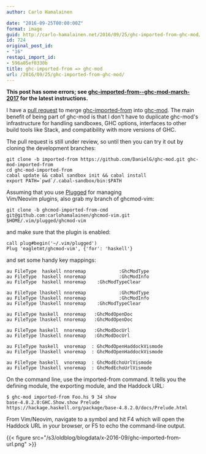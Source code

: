 ```yaml
---
author: Carlo Hamalainen

date: "2016-09-25T00:00:00Z"
format: image
guid: http://carlo-hamalainen.net/2016/09/25/ghc-imported-from-ghc-mod/
id: 724
original_post_id:
- "16"
restapi_import_id:
- 596a05ef0330b
title: ghc-imported-from => ghc-mod
url: /2016/09/25/ghc-imported-from-ghc-mod/
---
```

 **This post has some errors; see [ghc-imported-from--ghc-mod-march-2017](/2017/03/19/ghc-imported-from--ghc-mod-march-2017) for the latest instructions.** 

I have a [pull request](https://github.com/DanielG/ghc-mod/pull/823) to merge [ghc-imported-from](https://hackage.haskell.org/package/ghc-imported-from) into [ghc-mod](https://github.com/DanielG/ghc-mod). The main benefit of being part of ghc-mod is that I don't have to duplicate ghc-mod's infrastructure for handling sandboxes, GHC options, interfaces to other build tools like Stack, and compatibility with more versions of GHC.

The pull request is still under review, so until then you can try it out by cloning the development branches: 

```
git clone -b imported-from https://github.com/DanielG/ghc-mod.git ghc-mod-imported-from
cd ghc-mod-imported-from
cabal update && cabal sandbox init && cabal install
export PATH=`pwd`/.cabal-sandbox/bin:$PATH
```

Assuming that you use [Plugged](https://github.com/junegunn/vim-plug) for managing  
Vim/Neovim plugins, also grab my branch of ghcmod-vim: 

```
git clone -b ghcmod-imported-from-cmd git@github.com:carlohamalainen/ghcmod-vim.git $HOME/.vim/plugged/ghcmod-vim
```

and make sure that the plugin is enabled: 

```
call plug#begin('~/.vim/plugged')
Plug 'eagletmt/ghcmod-vim', {'for': 'haskell'}
```

and set some handy key mappings: 

```
au FileType  haskell nnoremap            :GhcModType
au FileType  haskell nnoremap            :GhcModInfo
au FileType  haskell nnoremap    :GhcModTypeClear

au FileType lhaskell nnoremap            :GhcModType
au FileType lhaskell nnoremap            :GhcModInfo
au FileType lhaskell nnoremap    :GhcModTypeClear

au FileType haskell  nnoremap   :GhcModOpenDoc
au FileType lhaskell nnoremap   :GhcModOpenDoc

au FileType haskell  nnoremap   :GhcModDocUrl
au FileType lhaskell nnoremap   :GhcModDocUrl

au FileType haskell  vnoremap  : GhcModOpenHaddockVismode
au FileType lhaskell vnoremap  : GhcModOpenHaddockVismode

au FileType haskell  vnoremap  : GhcModEchoUrlVismode
au FileType lhaskell vnoremap  : GhcModEchoUrlVismode
```

On the command line, use the imported-from command. It tells you the defining module, the exporting module, and the Haddock URL: 

```
$ ghc-mod imported-from Foo.hs 9 34 show
base-4.8.2.0:GHC.Show.show Prelude https://hackage.haskell.org/package/base-4.8.2.0/docs/Prelude.html
```

From Vim/Neovim, navigate to a symbol and hit F4 which will open the Haddock URL in your browser, or F5 to echo the command-line output. 

{{< figure src="/s3/oldblog/blogdata/x-2016-09/ghc-imported-from-url.png" >}}
